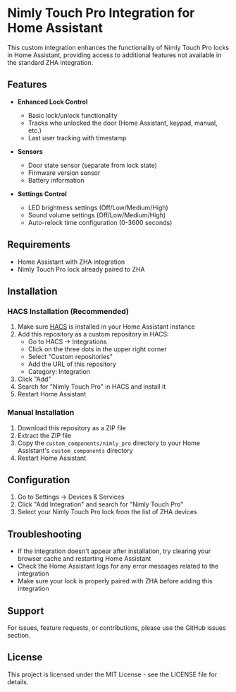 # Nimly Touch Pro Integration for Home Assistant

This custom integration enhances the functionality of Nimly Touch Pro locks in Home Assistant, providing access to additional features not available in the standard ZHA integration.

## Features

- **Enhanced Lock Control**
  - Basic lock/unlock functionality
  - Tracks who unlocked the door (Home Assistant, keypad, manual, etc.)
  - Last user tracking with timestamp

- **Sensors**
  - Door state sensor (separate from lock state)
  - Firmware version sensor
  - Battery information

- **Settings Control**
  - LED brightness settings (Off/Low/Medium/High)
  - Sound volume settings (Off/Low/Medium/High)
  - Auto-relock time configuration (0-3600 seconds)

## Requirements

- Home Assistant with ZHA integration
- Nimly Touch Pro lock already paired to ZHA

## Installation

### HACS Installation (Recommended)

1. Make sure [HACS](https://hacs.xyz/) is installed in your Home Assistant instance
2. Add this repository as a custom repository in HACS:
   - Go to HACS → Integrations
   - Click on the three dots in the upper right corner
   - Select "Custom repositories"
   - Add the URL of this repository
   - Category: Integration
3. Click "Add"
4. Search for "Nimly Touch Pro" in HACS and install it
5. Restart Home Assistant

### Manual Installation

1. Download this repository as a ZIP file
2. Extract the ZIP file
3. Copy the `custom_components/nimly_pro` directory to your Home Assistant's `custom_components` directory
4. Restart Home Assistant

## Configuration

1. Go to Settings → Devices & Services
2. Click "Add Integration" and search for "Nimly Touch Pro"
3. Select your Nimly Touch Pro lock from the list of ZHA devices

## Troubleshooting

- If the integration doesn't appear after installation, try clearing your browser cache and restarting Home Assistant
- Check the Home Assistant logs for any error messages related to the integration
- Make sure your lock is properly paired with ZHA before adding this integration

## Support

For issues, feature requests, or contributions, please use the GitHub issues section.

## License

This project is licensed under the MIT License - see the LICENSE file for details.
